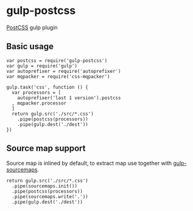 gulp-postcss
============

[PostCSS](https://github.com/postcss/postcss) gulp plugin

## Basic usage

```
var postcss = require('gulp-postcss')
var gulp = require('gulp')
var autoprefixer = require('autoprefixer')
var mqpacker = require('css-mqpacker')

gulp.task('css', function () {
  var processors = [
    autoprefixer('last 1 version').postcss
  , mqpacker.processor
  ]
  return gulp.src('./src/*.css')
    .pipe(postcss(processors))
    .pipe(gulp.dest('./dest'))
})
```

## Source map support

Source map is inlined by default, to extract map use together
with [gulp-sourcemaps](https://github.com/floridoo/gulp-sourcemaps).

```
return gulp.src('./src/*.css')
  .pipe(sourcemaps.init())
  .pipe(postcss(processors))
  .pipe(sourcemaps.write('.'))
  .pipe(gulp.dest('./dest'))
```
